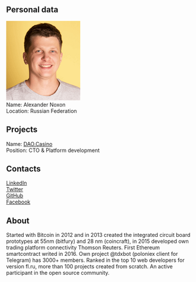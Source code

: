 ## Personal data
![alexander noxon photo](photo/alexander_noxon.png)  
Name:   Alexander Noxon  
Location: Russian Federation  
## Projects 
Name: [DAO.Casino](../projects/dao_casino.md)  
Position: CTO & Platform development   
## Contacts
[LinkedIn](https://www.linkedin.com/in/noxonsu/)  
[Twitter](https://twitter.com/noxonsu)  
[GitHub](https://github.com/noxonsu)  
[Facebook](https://www.facebook.com/sashanoxon)
## About
Started with Bitcoin in 2012 and in 2013 created the integrated circuit board prototypes at 55nm (bitfury) and 28 nm (coincraft), in 2015 developed own trading platform connectivity Thomson Reuters. First Ethereum smartcontract writed in 2016. Own project @tdxbot (poloniex client for Telegram) has 3000+ members. Ranked in the top 10 web developers for version fl.ru, more than 100 projects created from scratch. An active participant in the open source community.
